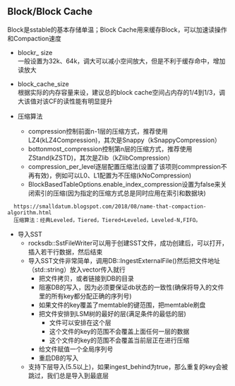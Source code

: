 ## Block/Block Cache  
Block是sstable的基本存储单温；Block Cache用来缓存Block，可以加速读操作和Compaction速度

- blockr_ size  
一般设置为32k、64k，调大可以减小空间放大，但是不利于缓存命中，增加读放大

- block_cache_size  
根据实际的内存容量来设，建议总的block cache空间占内存的1/4到1/3，调大该值对该CF的读性能有明显提升

- 压缩算法
  - compression控制前面n-1层的压缩方式，推荐使用LZ4(kLZ4Compression)，其次是Snappy（kSnappyCompression）
  - bottonmost_compression控制第n层的压缩方式，推荐使用ZStand(kZSTD)，其次是Zlib（kZlibCompression）
  - compression_per_level逐层配置压缩法(设置了该项则commpression不再有效)，例如可以L0、L1配置为不压缩(kNoCompression)
  - BlockBasedTableOptions.enable_index_compression设置为false来关闭索引的压缩(因为指定的压缩方式总是同时应用在索引和数据块)

```
  https://smalldatum.blogspot.com/2018/08/name-that-compaction-algorithm.html
  压缩算法：经典Leveled，Tiered，Tiered+Leveled，Leveled-N,FIFO。
```

- 导入SST
  - rocksdb::SstFileWriter可以用于创建SST文件，成功创建后，可以打开，插入若干行数据，然后结束
  - 导入SST文件非常简单，调用DB::IngestExternalFile()然后把文件地址（std::string）放入vector传入就行
    - 把文件拷贝，或者链接到DB的目录
    - 阻塞DB的写入，因为必须要保证db状态的一致性(确保将导入的文件里的所有key都分配正确的序列号)
    - 如果文件的key覆盖了memtable的键范围，把memtable刷盘
    - 把文件安排到LSM树的最好的层(满足条件的最低的层)
       - 文件可以安排在这个层
       - 这个文件的key的范围不会覆盖上面任何一层的数据
       - 这个文件的key的范围不会覆盖当前层正在进行压缩
    - 给文件赋值一个全局序列号
    - 重启DB的写入
  - 支持下层导入(5.5以上)，如果ingest_behind为true，那么重复的key会被跳过，我们总是导入到最底层
